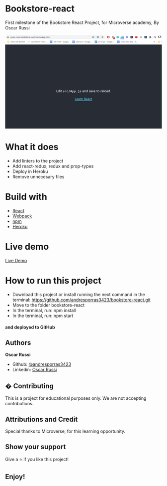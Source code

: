 # Bookstore-react

First milestone of the Bookstore React Project, for Microverse academy, By Oscar Russi

![screenshot](screenshot.png)

# What it does

- Add linters to the project
- Add react-redux, redux and prop-types
- Deploy in Heroku
- Remove unnecesary files

# Build with

- [React](https://reactjs.org/)
- [Webpack](https://webpack.js.org/)
- [npm](https://www.npmjs.com/)
- [Heroku](https://www.heroku.com/)

# Live demo

[Live Demo](https://oscar-russi-bookstore-react.herokuapp.com/)

# How to run this project

- Download this project or install running the next command in the terminal: https://github.com/andresporras3423/bookstore-react.git
- Move to the folder bookstore-react
- In the terminal, run: npm install
- In the terminal, run: npm start

#### and deployed to GitHub

## Authors

**Oscar Russi**
- Github: [@andresporras3423](https://github.com/andresporras3423/)
- Linkedin: [Oscar Russi](https://www.linkedin.com/in/oscar-andres-russi-porras)

## � Contributing

This is a project for educational purposes only. We are not accepting contributions.

## Attributions and Credit

Special thanks to Microverse, for this learning opportunity. 

## Show your support

Give a ⭐️ if you like this project!

## Enjoy!